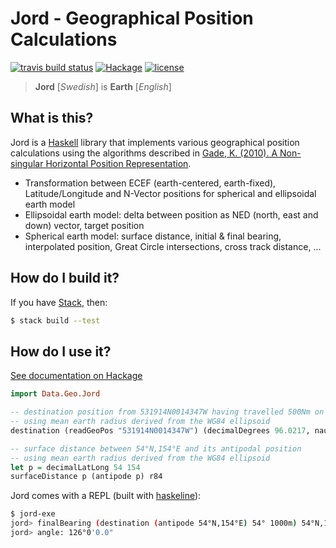 # Jord - Geographical Position Calculations

[![travis build status](https://img.shields.io/travis/ofmooseandmen/jord/master.svg?label=travis+build)](https://travis-ci.org/ofmooseandmen/jord)
[![Hackage](https://img.shields.io/hackage/v/jord.svg)](http://hackage.haskell.org/package/jord)
[![license](https://img.shields.io/badge/license-BSD3-lightgray.svg)](https://opensource.org/licenses/BSD-3-Clause)

> __Jord__ [_Swedish_] is __Earth__ [_English_]

## What is this?

Jord is a [Haskell](https://www.haskell.org) library that implements various geographical position calculations using the algorithms described in [Gade, K. (2010). A Non-singular Horizontal Position Representation](http://www.navlab.net/Publications/A_Nonsingular_Horizontal_Position_Representation.pdf).

- Transformation between ECEF (earth-centered, earth-fixed), Latitude/Longitude and N-Vector positions for spherical and ellipsoidal earth model
- Ellipsoidal earth model: delta between position as NED (north, east and down) vector, target position
- Spherical earth model: surface distance, initial & final bearing, interpolated position, Great Circle intersections, cross track distance, ...

## How do I build it?

If you have [Stack](https://docs.haskellstack.org/en/stable/README/),
then:
```sh
$ stack build --test
```

## How do I use it?

[See documentation on Hackage](http://hackage.haskell.org/package/jord/docs/Data-Geo-Jord.html)

```haskell
import Data.Geo.Jord

-- destination position from 531914N0014347W having travelled 500Nm on a heading of 96.0217°
-- using mean earth radius derived from the WG84 ellipsoid
destination (readGeoPos "531914N0014347W") (decimalDegrees 96.0217, nauticalMiles 500) r84

-- surface distance between 54°N,154°E and its antipodal position
-- using mean earth radius derived from the WG84 ellipsoid
let p = decimalLatLong 54 154
surfaceDistance p (antipode p) r84
```

Jord comes with a REPL (built with [haskeline](https://github.com/judah/haskeline)):

```sh
$ jord-exe
jord> finalBearing (destination (antipode 54°N,154°E) 54° 1000m) 54°N,154°E
jord> angle: 126°0'0.0"
```
